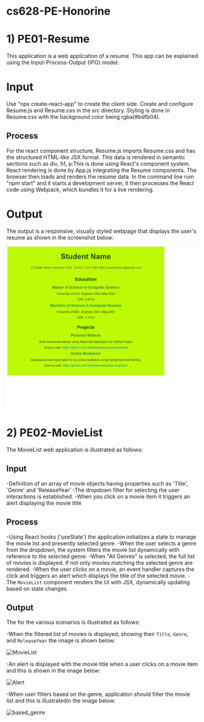 # cs628-PE-Honorine

# 1) PE01-Resume
This application is a web application of a resume. This app can be explained using the Input-Process-Output (IPO) model:

# Input 
Use "npx create-react-app" to create the client side. Create and configure Resume.js and Resume.css in the src directory. Styling is done in Resume.css with the background color being rgba(#bdfb04).

## Process
For the react component structure, Resume.js imports Resume.css and has the structured HTML-like JSX format. 
This data is rendered in semantic sections such as div, h1, p:This is done using React's component system.
React rendering is done by App.js integrating the Resume components. The browser then loads and renders the resume data.
In the command line rum "npm start" and it starts a development server, it then processes the React code using Webpack, which bundles it for a live rendering.

# Output
The output is a responsive, visually styled webpage that displays the user's resume as shown in the screenshot below:

![alt text](Resume.png)


#  2) PE02-MovieList
The MovieList web application is illustrated as follows:

## Input

-Definition of an array of movie objects having properties such as 'Title', 'Genre' and 'ReleaseYear'
-The dropdown filter for selecting rhe user interactions is established.
-When you click on a movie item it triggers an alert displaying the movie title

## Process

-Using React hooks ('useState') the application initializes a state to manage the movie list and presently selected genre.
-When the user selects a genre from the dropdown, the system filters the movie list dynamically with reference to the selected genre:
-When "All Genres" is selected, the full list of movies is displayed. If not only movies matching the selected genre are rendered.
-When the user clicks on a movie, an event handler captures the click and triggers an alert which displays the title of the selected movie.
-The `MovieList` component renders the UI with JSX, dynamically updating based on state changes.

## Output

The for the various scenarios is illustrated as follows:

-When the filtered list of movies is displayed, showing their `Title`, `Genre`, and `ReleaseYear` the image is shown below:

![MovieList](https://github.com/user-attachments/assets/65b92812-78a9-4da6-8467-b027b1217686)


-An alert is displayed with the movie title when a user clicks on a movie item and this is shown in the image below:

![Alert](https://github.com/user-attachments/assets/7f11085e-fb5c-4bfe-b0ac-435cd7d953c8)



-When user filters based on the genre, application should filter the movie list and this is illustratedin the image below:

![based_genre](https://github.com/user-attachments/assets/2fa6550f-595a-4966-a88f-805ea1cd5e1f)
